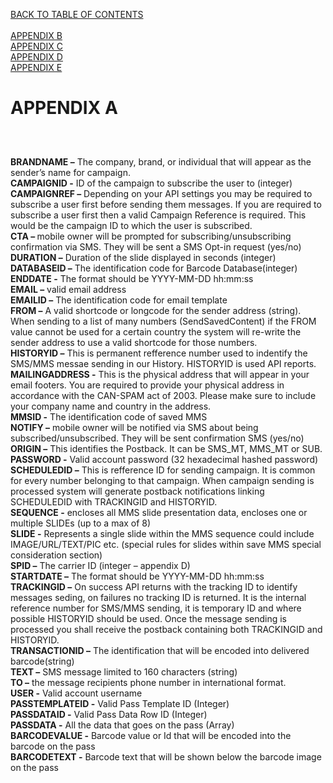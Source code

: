 <a href="https://github.com/SkycoreMobile/api/edit/master/1.3/CONTENTS.md">BACK TO TABLE OF CONTENTS</a>
<BR>
<BR>
<a href="APPENDICES/APPENDIX%20B.md">APPENDIX B</a>
<BR>
<a href="APPENDICES/APPENDIX%20C.md">APPENDIX C</a>
<BR>
<a href="APPENDICES/APPENDIX%20D.md">APPENDIX D</a>
<BR>
<a href="APPENDICES/APPENDIX%20E.md/">APPENDIX E</a>
<BR>

<h1>APPENDIX A</h1>
<h2></h2>

<BR>

<b>BRANDNAME –</b> The company, brand, or individual that will appear as the sender’s name for campaign.
<BR>
<b>CAMPAIGNID -</b> ID of the campaign to subscribe the user to (integer)
<BR>
<b>CAMPAIGNREF –</b> Depending on your API settings you may be required to subscribe a user first before sending them messages. If you are required to subscribe a user first then a valid Campaign Reference is required. This would be the campaign ID to which the user is subscribed.
<BR>
<b>CTA – </b> mobile owner will be prompted for subscribing/unsubscribing confirmation via SMS. They will be sent a SMS Opt-in request (yes/no)
<BR>
<b>DURATION –</b> Duration of the slide displayed in seconds (integer)
<BR>
<b>DATABASEID –</b> The identification code for Barcode Database(integer)
<BR>
<b>ENDDATE -</b> The format should be YYYY-MM-DD hh:mm:ss
<BR>
<b>EMAIL –</b> valid email address
<BR>
<b>EMAILID –</b> The identification code for email template
<BR>
<b>FROM –</b> A valid shortcode or longcode for the sender address (string). When sending to a list of many numbers (SendSavedContent) if the FROM value cannot be used for a certain country the system will re-write the sender address to use a valid shortcode for those numbers.
<BR>
<b>HISTORYID –</b> This is permanent refference number used to indentify the SMS/MMS messae sending in our History. HISTORYID is used API reports.
<BR>
<b>MAILINGADDRESS -</b> This is the physical address that will appear in your email footers. You are required to provide your physical address in accordance with the CAN-SPAM act of 2003. Please make sure to include your company name and country in the address.
<BR>
<b>MMSID -</b> The identification code of saved MMS
<BR>
<b>NOTIFY –</b> mobile owner will be notified via SMS about being subscribed/unsubscribed. They will be sent confirmation SMS (yes/no)
<BR>
<b>ORIGIN –</b> This identifies the Postback. It can be SMS_MT, MMS_MT or SUB.
<BR>
<b>PASSWORD -</b> Valid account password (32 hexadecimal hashed password)
<BR>
<b>SCHEDULEDID –</b> This is refference ID for sending campaign. It is common for every number belonging to that campaign. When campaign sending is processed system will generate postback notifications linking SCHEDULEDID with TRACKINGID and HISTORYID.
<BR>
<b>SEQUENCE -</b> encloses all MMS slide presentation data, encloses one or multiple SLIDEs (up to a max of 8)
<BR>
<b>SLIDE -</b> Represents a single slide within the MMS sequence could include IMAGE/URL/TEXT/PIC etc. (special rules for slides within save MMS special consideration section)
<BR>
<b>SPID –</b> The carrier ID (integer – appendix D)
<BR>
<b>STARTDATE –</b> The format should be YYYY-MM-DD hh:mm:ss
<BR>
<b>TRACKINGID –</b> On success API returns with the tracking ID to identify messages seding, on failures no tracking ID is returned. It is the internal reference number for SMS/MMS sending, it is temporary ID and where possible HISTORYID should be used. Once the message sending is processed you shall receive the postback containing both TRACKINGID and HISTORYID.
<BR>
<b>TRANSACTIONID –</b> The identification that will be encoded into delivered barcode(string)
<BR>
<b>TEXT –</b> SMS message limited to 160 characters (string)
<BR>
<b>TO –</b> the message recipients phone number in international format.
<BR>
<b>USER -</b> Valid account username
<BR>
<b>PASSTEMPLATEID -</b> Valid Pass Template ID (Integer)
<BR>
<b>PASSDATAID -</b> Valid Pass Data Row ID (Integer)
<BR>
<b>PASSDATA -</b> All the data that goes on the pass (Array)
<BR>
<b>BARCODEVALUE -</b> Barcode value or Id that will be encoded into the barcode on the pass
<BR>
<b>BARCODETEXT -</b> Barcode text that will be shown below the barcode image on the pass

